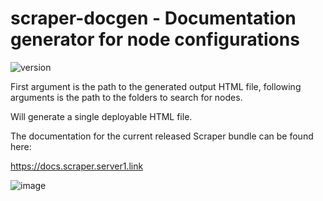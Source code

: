 # scraper-docgen - Documentation generator for node configurations

![version](https://img.shields.io/badge/version-0.11.1-green.svg)

First argument is the path to the generated output HTML file, following arguments is the path to the folders to search for nodes.

Will generate a single deployable HTML file.

The documentation for the current released Scraper bundle can be found here:

https://docs.scraper.server1.link

![image](https://user-images.githubusercontent.com/38429047/76738504-10d86480-676b-11ea-8a87-7938d72ec3f5.png)

